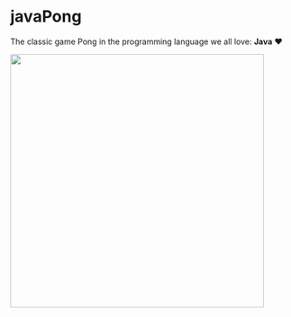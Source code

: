 # javaPong
The classic game Pong in the programming language we all love: <b>Java</b> ♥

<div style="align:center"> <img width="450" src="https://raw.githubusercontent.com/pedroramos3225/javaPong/master/pong.png"> </div>

